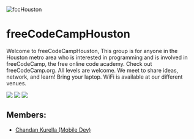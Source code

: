 
![fccHouston](https://user-images.githubusercontent.com/34459121/209851453-ec343cfc-ea44-49d2-931e-9b501ac141ad.jpeg)

# freeCodeCampHouston
Welcome to freeCodeCampHouston, This group is for anyone in the Houston metro area who is interested in programming and is involved in freeCodeCamp, the free online code academy. 
Check out freeCodeCamp.org. All levels are welcome. We meet to share ideas, network, and learn! Bring your laptop. WiFi is available at our different venues.


<p align="left">
<a href="https://www.meetup.com/freecodecamp-houston-tx/" target="blank"><img src="https://img.icons8.com/external-tal-revivo-color-tal-revivo/48/null/external-meetup-a-service-to-organize-online-groups-that-host-in-person-events-logo-color-tal-revivo.png"/></a>
<a href="https://join.slack.com/t/freecodecamp-houston/shared_invite/zt-1mbrf6d79-tH~IiBvC22oDwEQcWyD8Ww" target="blank"><img src="https://img.icons8.com/color/48/null/slack-new.png"/></a>
<a href="https://www.linkedin.com/company/freecodecamphouston/" target="blank"><img src="https://img.icons8.com/color/48/null/linkedin-circled--v1.png"/></a>
</p>

## Members:
- [Chandan Kurella (Mobile Dev)](https://github.com/ChandanInTech)

